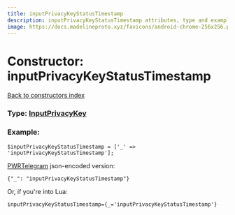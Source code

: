 ```yaml
---
title: inputPrivacyKeyStatusTimestamp
description: inputPrivacyKeyStatusTimestamp attributes, type and example
image: https://docs.madelineproto.xyz/favicons/android-chrome-256x256.png
---
```

# Constructor: inputPrivacyKeyStatusTimestamp  
[Back to constructors index](index.md)






### Type: [InputPrivacyKey](../types/InputPrivacyKey.md)


### Example:

```
$inputPrivacyKeyStatusTimestamp = ['_' => 'inputPrivacyKeyStatusTimestamp'];
```  

[PWRTelegram](https://pwrtelegram.xyz) json-encoded version:

```
{"_": "inputPrivacyKeyStatusTimestamp"}
```


Or, if you're into Lua:  


```
inputPrivacyKeyStatusTimestamp={_='inputPrivacyKeyStatusTimestamp'}

```


